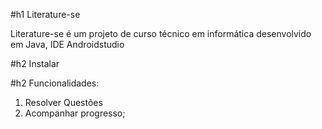 #h1 Literature-se 


Literature-se é um projeto de curso técnico em informática desenvolvido em Java, IDE Androidstudio


#h2 Instalar 



#h2 Funcionalidades:
1. Resolver Questões
2. Acompanhar progresso;

